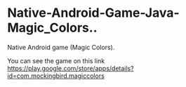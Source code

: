 # Native-Android-Game-Java-Magic_Colors..



Native Android game (Magic Colors).

You can see the game on this link  https://play.google.com/store/apps/details?id=com.mockingbird.magiccolors
